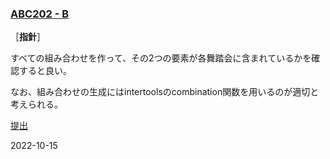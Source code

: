 ### [ABC202 - B](https://atcoder.jp/contests/abc202/tasks/abc202_b)
［**指針**］

すべての組み合わせを作って、その2つの要素が各舞踏会に含まれているかを確認すると良い。

なお、組み合わせの生成にはintertoolsのcombination関数を用いるのが適切と考えられる。

[提出](https://atcoder.jp/contests/abc272/submissions/35532197)

2022-10-15
            